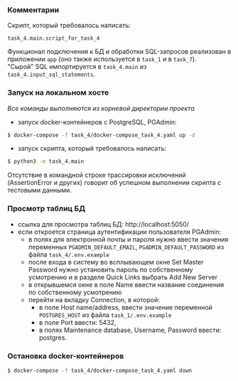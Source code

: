 ### Комментарии
Скрипт, который требовалось написать:

`task_4.main.script_for_task_4`

Функционал подключения к БД и обработки SQL-запросов реализован в приложении `app` 
(оно также используется в `task_1` и в `task_7`).\
"Сырой" SQL импортируется в `task_4.main` из `task_4.input_sql_statements`.
### Запуск на локальном хосте
*Все команды выполняются из корневой директории проекта*
- запуск docker-контейнеров с PostgreSQL, PGAdmin:
```bash
$ docker-compose -f task_4/docker-compose_task_4.yaml up -d
```
- запуск скрипта, который требовалось написать:
```bash
$ python3 -m task_4.main
```
Отсутствие в командной строке трассировки исключений (AssertionError и других)
говорит об успешном выполнении скрипта с тестовыми данными.
### Просмотр таблиц БД

- ссылка для просмотра таблиц БД: http://localhost:5050/
- если откроется страница аутентификации пользователя PGAdmin:
  - в полях для электронной почты и пароля нужно ввести значения переменных 
  ```PGADMIN_DEFAULT_EMAIL```, ```PGADMIN_DEFAULT_PASSWORD``` из файла ```task_4/.env.example```
  - после входа в систему во всплывающем окне Set Master Password нужно установить пароль по 
  собственному усмотрению и в разделе Quick Links выбрать Add New Server
  - в открывшемся окне в поле Name ввести название соединения по собственному усмотрению
  - перейти на вкладку Connection, в которой:
    - в поле Host name/address, ввести значение переменной ```POSTGRES_HOST``` из файла 
    ```task_1/.env.example```
    - в поле Port ввести: 5432,
    - в полях Maintenance database, Username, Password ввести: postgres.
### Остановка docker-контейнеров
```bash
$ docker-compose -f task_4/docker-compose_task_4.yaml down
```